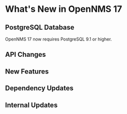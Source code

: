 What's New in OpenNMS 17
========================

PostgreSQL Database
-------------------

OpenNMS 17 now requires PostgreSQL 9.1 or higher.

API Changes
-----------

New Features
------------

Dependency Updates
------------------

Internal Updates
----------------

[GNU Affero General Public License 3.0]: http://www.gnu.org/licenses/agpl-3.0.html
